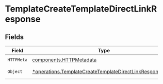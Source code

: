 # TemplateCreateTemplateDirectLinkResponse


## Fields

| Field                                                                                                                               | Type                                                                                                                                | Required                                                                                                                            | Description                                                                                                                         |
| ----------------------------------------------------------------------------------------------------------------------------------- | ----------------------------------------------------------------------------------------------------------------------------------- | ----------------------------------------------------------------------------------------------------------------------------------- | ----------------------------------------------------------------------------------------------------------------------------------- |
| `HTTPMeta`                                                                                                                          | [components.HTTPMetadata](../../models/components/httpmetadata.md)                                                                  | :heavy_check_mark:                                                                                                                  | N/A                                                                                                                                 |
| `Object`                                                                                                                            | [*operations.TemplateCreateTemplateDirectLinkResponseBody](../../models/operations/templatecreatetemplatedirectlinkresponsebody.md) | :heavy_minus_sign:                                                                                                                  | Successful response                                                                                                                 |